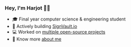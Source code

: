 ### Hey, I'm Harjot 👋🏼

- 🎓 Final year computer science & engineering student  
- 🚀 Actively building [SignVault.io](https://www.signvault.io)  
- 💻 Worked on [multiple open-source projects](https://github.com/HarjjotSinghh?tab=repositories)  
- 🔗 Know more [about me](https://www.harjotrana.com)
